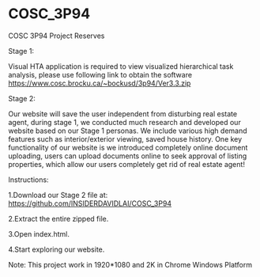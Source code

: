 # COSC_3P94
COSC 3P94 Project Reserves

Stage 1:

Visual HTA application is required to view visualized hierarchical task analysis, please use following link to obtain the software https://www.cosc.brocku.ca/~bockusd/3p94/Ver3.3.zip

Stage 2:

Our website will save the user independent from disturbing real estate agent, during stage 1, we conducted much research and developed our website based on our Stage 1 personas. We include various high demand features such as interior/exterior viewing, saved house history. One key functionality of our website is we introduced completely online document uploading, users can upload documents online to seek approval of listing properties, which allow our users completely get rid of real estate agent! 

 
Instructions:  

1.Download our Stage 2 file at: https://github.com/INSIDERDAVIDLAI/COSC_3P94 

2.Extract the entire zipped file. 

3.Open index.html. 

4.Start exploring our website. 

Note: This project work in 1920*1080 and 2K in Chrome Windows Platform
